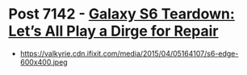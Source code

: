 # Post 7142 - [Galaxy S6 Teardown: Let&#8217;s All Play a Dirge for Repair](https://www.ifixit.com/News/7142/galaxy-s6)

- https://valkyrie.cdn.ifixit.com/media/2015/04/05164107/s6-edge-600x400.jpeg
